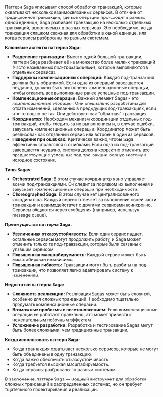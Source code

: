 Паттерн Saga описывает способ обработки транзакций, которые охватывают несколько взаимосвязанных сервисов. В отличие от традиционной транзакции, где все операции происходят в рамках одной единицы, Saga разбивает транзакцию на несколько отдельных транзакций, выполняемых в разных сервисах.  Это необходимо, когда транзакция слишком сложная для обработки в одной единице, или когда сервисы разбросаны по разным системам.

**Ключевые аспекты паттерна Saga:**

* **Разделение транзакции:**  Вместо одной большой транзакции, паттерн Saga разбивает её на множество более мелких транзакций (часто называемых *под-транзакциями*), которые выполняются в отдельных сервисах.
* **Поддержка компенсационных операций:**  Каждая под-транзакция должна быть обратимой. Если одна из операций завершается неудачно, должны быть выполнены компенсационные операции, чтобы откатить все выполненные ранее успешные под-транзакции.
* **Компенсационные операции:**  Важный элемент Sagas - это *компенсационные операции*.  Они специально разработаны для отката изменений, сделанных в предыдущих под-транзакциях, если что-то пошло не так. Они действуют как "обратная" транзакция.
* **Координатор:**  Необходим механизм координации отдельных под-транзакций, чтобы следить за их выполнением и, в случае ошибки, запускать компенсационные операции. Координатор может быть реализован как отдельный сервис или встроен в один из сервисов.
* **Поведение при ошибках:**  Критически важно, чтобы Saga эффективно справлялся с ошибками. Если одна из под-транзакций завершается неудачно, система должна корректно отменить все предшествующие успешные под-транзакции, вернув систему в исходное состояние.

**Типы Sagas:**

* **Orchestrated Saga:**  В этом случае координатор явно управляет всеми под-транзакциями. Он следит за порядком их выполнения и запускает компенсационные операции при необходимости.
* **Choreographed Saga:**  В этом случае нет централизованного координатора. Каждый сервис отвечает за выполнение своей части транзакции и взаимодействует с другими сервисами асинхронно. Сервисы общаются через сообщения (например, используя message queue).

**Преимущества паттерна Saga:**

* **Увеличенная отказоустойчивость:**  Если один сервис падает, остальные сервисы могут продолжить работу, и Saga может отменить только те под-транзакции, которые были связаны с упавшим сервисом.
* **Повышенная масштабируемость:**  Каждый сервис может быть масштабирован независимо.
* **Повышенная гибкость:**  Транзакции могут быть разбиты на под-транзакции, что позволяет легко адаптировать систему к изменениям.

**Недостатки паттерна Saga:**

* **Сложность реализации:**  Реализация Sagas может быть сложной, особенно для сложных транзакций. Необходимо тщательно продумать компенсационные операции.
* **Возможные проблемы с восстановлением:**  Если компенсационные операции не работают правильно, это может привести к нежелательным побочным эффектам.
* **Усложнение разработки:**  Разработка и тестирование Sagas могут быть более сложными, чем традиционные транзакции.

**Когда использовать паттерн Saga:**

* Когда транзакция охватывает несколько сервисов, которые не могут быть объединены в одну транзакцию.
* Когда важно обеспечить отказоустойчивость.
* Когда требуется высокая масштабируемость.
* Когда сервисы разбросаны по разным системам.


В заключение, паттерн Saga — мощный инструмент для обработки сложных транзакций в распределенных системах, но он требует тщательного проектирования и реализации.
